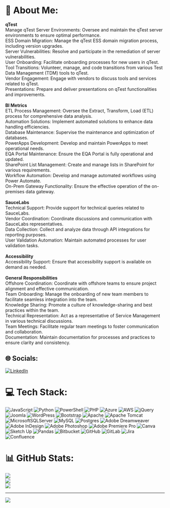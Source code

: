 # 💫 About Me:
<b>qTest</b><br>Manage qTest Server Environments: Oversee and maintain the qTest server environments to ensure optimal performance.<br>ESS Domain Migration: Manage the qTest ESS domain migration process, including version upgrades.<br>Server Vulnerabilities: Resolve and participate in the remediation of server vulnerabilities.<br>User Onboarding: Facilitate onboarding processes for new users in qTest.<br>Tool Transitions: Volunteer, manage, and code transitions from various Test Data Management (TDM) tools to qTest.<br>Vendor Engagement: Engage with vendors to discuss tools and services related to qTest.<br>Presentations: Prepare and deliver presentations on qTest functionalities and improvements.<br><br><b>BI Metrics</b><br>ETL Process Management: Oversee the Extract, Transform, Load (ETL) process for comprehensive data analysis.<br>Automation Solutions: Implement automated solutions to enhance data handling efficiencies.<br>Database Maintenance: Supervise the maintenance and optimization of databases.<br>PowerApps Development: Develop and maintain PowerApps to meet operational needs.<br>EQA Portal Maintenance: Ensure the EQA Portal is fully operational and updated.<br>SharePoint List Management: Create and manage lists in SharePoint for various requirements.<br>Workflow Automation: Develop and manage automated workflows using Power Automate.<br>On-Prem Gateway Functionality: Ensure the effective operation of the on-premises data gateway.<br><br><b>SauceLabs</b><br>Technical Support: Provide support for technical queries related to SauceLabs.<br>Vendor Coordination: Coordinate discussions and communication with SauceLabs representatives.<br>Data Collection: Collect and analyze data through API integrations for reporting purposes.<br>User Validation Automation: Maintain automated processes for user validation tasks.<br><br><b>Accessibility</b><br>Accessibility Support: Ensure that accessibility support is available on demand as needed.<br><br><b>General Responsibilities</b><br>Offshore Coordination: Coordinate with offshore teams to ensure project alignment and effective communication.<br>Team Onboarding: Manage the onboarding of new team members to facilitate seamless integration into the team.<br>Knowledge Sharing: Promote a culture of knowledge-sharing and best practices within the team.<br>Technical Representation: Act as a representative of Service Management in various technical discussions.<br>Team Meetings: Facilitate regular team meetings to foster communication and collaboration.<br>Documentation: Maintain documentation for processes and practices to ensure clarity and consistency.


## 🌐 Socials:
[![LinkedIn](https://img.shields.io/badge/LinkedIn-%230077B5.svg?logo=linkedin&logoColor=white)](https://linkedin.com/in/ohmkumar) 

# 💻 Tech Stack:
![JavaScript](https://img.shields.io/badge/javascript-%23323330.svg?style=for-the-badge&logo=javascript&logoColor=%23F7DF1E) ![Python](https://img.shields.io/badge/python-3670A0?style=for-the-badge&logo=python&logoColor=ffdd54) ![PowerShell](https://img.shields.io/badge/PowerShell-%235391FE.svg?style=for-the-badge&logo=powershell&logoColor=white) ![PHP](https://img.shields.io/badge/php-%23777BB4.svg?style=for-the-badge&logo=php&logoColor=white) ![Azure](https://img.shields.io/badge/azure-%230072C6.svg?style=for-the-badge&logo=microsoftazure&logoColor=white) ![AWS](https://img.shields.io/badge/AWS-%23FF9900.svg?style=for-the-badge&logo=amazon-aws&logoColor=white) ![jQuery](https://img.shields.io/badge/jquery-%230769AD.svg?style=for-the-badge&logo=jquery&logoColor=white) ![Joomla](https://img.shields.io/badge/joomla-%235091CD.svg?style=for-the-badge&logo=joomla&logoColor=white) ![WordPress](https://img.shields.io/badge/WordPress-%23117AC9.svg?style=for-the-badge&logo=WordPress&logoColor=white) ![Bootstrap](https://img.shields.io/badge/bootstrap-%238511FA.svg?style=for-the-badge&logo=bootstrap&logoColor=white) ![Apache](https://img.shields.io/badge/apache-%23D42029.svg?style=for-the-badge&logo=apache&logoColor=white) ![Apache Tomcat](https://img.shields.io/badge/apache%20tomcat-%23F8DC75.svg?style=for-the-badge&logo=apache-tomcat&logoColor=black) ![MicrosoftSQLServer](https://img.shields.io/badge/Microsoft%20SQL%20Server-CC2927?style=for-the-badge&logo=microsoft%20sql%20server&logoColor=white) ![MySQL](https://img.shields.io/badge/mysql-4479A1.svg?style=for-the-badge&logo=mysql&logoColor=white) ![Postgres](https://img.shields.io/badge/postgres-%23316192.svg?style=for-the-badge&logo=postgresql&logoColor=white) ![Adobe Dreamweaver](https://img.shields.io/badge/Adobe%20Dreamweaver-FF61F6.svg?style=for-the-badge&logo=Adobe%20Dreamweaver&logoColor=white) ![Adobe InDesign](https://img.shields.io/badge/Adobe%20InDesign-49021F?style=for-the-badge&logo=adobeindesign&logoColor=FF3366) ![Adobe Photoshop](https://img.shields.io/badge/adobe%20photoshop-%2331A8FF.svg?style=for-the-badge&logo=adobe%20photoshop&logoColor=white) ![Adobe Premiere Pro](https://img.shields.io/badge/Adobe%20Premiere%20Pro-9999FF.svg?style=for-the-badge&logo=Adobe%20Premiere%20Pro&logoColor=white) ![Canva](https://img.shields.io/badge/Canva-%2300C4CC.svg?style=for-the-badge&logo=Canva&logoColor=white) ![Sketch Up](https://img.shields.io/badge/SketchUp-005F9E?style=for-the-badge&logo=sketchup&logoColor=white) ![Pandas](https://img.shields.io/badge/pandas-%23150458.svg?style=for-the-badge&logo=pandas&logoColor=white) ![Bitbucket](https://img.shields.io/badge/bitbucket-%230047B3.svg?style=for-the-badge&logo=bitbucket&logoColor=white) ![GitHub](https://img.shields.io/badge/github-%23121011.svg?style=for-the-badge&logo=github&logoColor=white) ![GitLab](https://img.shields.io/badge/gitlab-%23181717.svg?style=for-the-badge&logo=gitlab&logoColor=white) ![Jira](https://img.shields.io/badge/jira-%230A0FFF.svg?style=for-the-badge&logo=jira&logoColor=white) ![Confluence](https://img.shields.io/badge/confluence-%23172BF4.svg?style=for-the-badge&logo=confluence&logoColor=white)
# 📊 GitHub Stats:
![](https://github-readme-stats.vercel.app/api?username=ohmkumar80&theme=dark&hide_border=false&include_all_commits=false&count_private=false)<br/>
![](https://github-readme-streak-stats.herokuapp.com/?user=ohmkumar80&theme=dark&hide_border=false)<br/>
![](https://github-readme-stats.vercel.app/api/top-langs/?username=ohmkumar80&theme=dark&hide_border=false&include_all_commits=false&count_private=false&layout=compact)

---
[![](https://visitcount.itsvg.in/api?id=ohmkumar80&icon=0&color=0)](https://visitcount.itsvg.in)

<!-- Proudly created with GPRM ( https://gprm.itsvg.in ) -->
